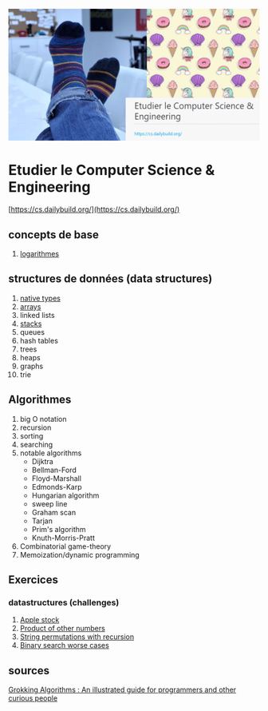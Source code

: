 ![Étudier Computer Science](etudier_cs.png)

# Etudier le Computer Science & Engineering

[https://cs.dailybuild.org/](https://cs.dailybuild.org/)

## concepts de base

1. [logarithmes](concepts/logarithmes.md)

## structures de données (data structures)

1. [native types](datastructures/native_types.md)
2. [arrays](datastructures/arrays.md)
3. linked lists
4. [stacks](datastructures/stacks.md)
5. queues
6. hash tables
7. trees
8. heaps
9. graphs
10. trie

## Algorithmes

1. big O notation
2. recursion
3. sorting
4. searching
5. notable algorithms
   - Dijktra
   - Bellman-Ford
   - Floyd-Marshall
   - Edmonds-Karp
   - Hungarian algorithm
   - sweep line
   - Graham scan
   - Tarjan
   - Prim's algorithm
   - Knuth-Morris-Pratt
6. Combinatorial game-theory
7. Memoization/dynamic programming

## Exercices

### datastructures (challenges)

1. [Apple stock](datastructures/problems/array_apple_stock.py)
2. [Product of other numbers](datastructures/problems/array_product_of_numbers.py)
3. [String permutations with recursion](/datastructures/problems/array_recursion.py)
4. [Binary search worse cases](/algorithmics/problems/binaryS_1.py)

## sources

[Grokking Algorithms : An illustrated guide for programmers and other curious people](https://www.manning.com/books/grokking-algorithms)

